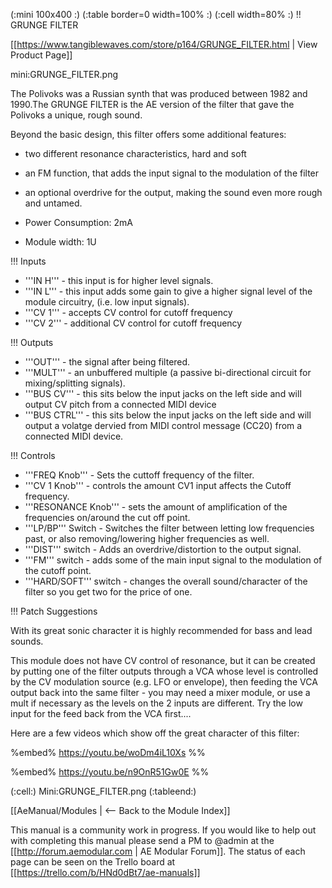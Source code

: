 (:mini 100x400 :)
(:table border=0 width=100% :)
(:cell width=80% :) 
!! GRUNGE FILTER

[[https://www.tangiblewaves.com/store/p164/GRUNGE_FILTER.html | View Product Page]]

mini:GRUNGE_FILTER.png

The Polivoks was a Russian synth that was produced between 1982 and 1990.The GRUNGE FILTER is the AE version of the filter that gave the Polivoks a unique, rough sound. 

Beyond the basic design, this filter offers some additional features:

* two different resonance characteristics, hard and soft
* an FM function, that adds the input signal to the modulation of the filter
* an optional overdrive for the output, making the sound even more rough and untamed.

* Power Consumption: 2mA
* Module width: 1U

!!! Inputs

* '''IN H''' - this input is for higher level signals.
* '''IN L''' - this input adds some gain to give a higher signal level of the module circuitry, (i.e. low input signals).
* '''CV 1''' - accepts CV control for cutoff frequency
* '''CV 2''' - additional CV control for cutoff frequency

!!! Outputs

* '''OUT''' - the signal after being filtered.
* '''MULT''' - an unbuffered multiple (a passive bi-directional circuit for mixing/splitting signals).
* '''BUS CV''' - this sits below the input jacks on the left side and will output CV pitch from a connected MIDI device
* '''BUS CTRL''' - this sits below the input jacks on the left side and will output a volatge dervied from  MIDI control message (CC20) from a connected MIDI device.

!!! Controls

* '''FREQ Knob''' - Sets the cuttoff frequency of the filter.
* '''CV 1 Knob''' - controls the amount CV1 input affects the Cutoff frequency.
* '''RESONANCE Knob''' - sets the amount of amplification of the frequencies on/around the cut off point.
* '''LP/BP''' Switch - Switches the filter between letting low frequencies past,  or also removing/lowering higher frequencies as well.
* '''DIST''' switch - Adds an overdrive/distortion to the output signal.
* '''FM''' switch - adds some of the main input signal to the modulation of the cutoff point.
* '''HARD/SOFT''' switch - changes the overall sound/character of the filter so you get two for the price of one.

!!! Patch Suggestions

With its great sonic character it is highly recommended for bass and lead sounds.

This module does not have CV control of resonance, but it can be created by putting one of the filter outputs through a VCA whose level is controlled by the CV modulation source (e.g. LFO or envelope), then feeding the VCA output back into the same filter - you may need a mixer module, or use a mult if necessary as the levels on the 2 inputs are different. Try the low input for the feed back from the VCA first.... 

Here are a few videos which show off the great character of this filter:

%embed% https://youtu.be/woDm4iL10Xs %%

%embed% https://youtu.be/n9OnR51Gw0E %%

(:cell:) Mini:GRUNGE_FILTER.png
(:tableend:)

[[AeManual/Modules | <-- Back to the Module Index]]

This manual is a community work in progress. If you would like to help out with completing this manual please send a PM to @admin at the [[http://forum.aemodular.com | AE Modular Forum]].  The status of each page can be seen on the Trello board at [[https://trello.com/b/HNd0dBt7/ae-manuals]]